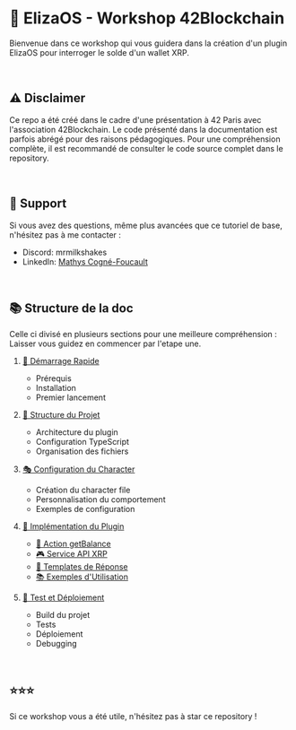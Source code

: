 # 🤖 ElizaOS - Workshop 42Blockchain

Bienvenue dans ce workshop qui vous guidera dans la création d'un plugin ElizaOS pour interroger le solde d'un wallet XRP.

<br/>

## ⚠️ Disclaimer

Ce repo a été créé dans le cadre d'une présentation à 42 Paris avec l'association 42Blockchain.
Le code présenté dans la documentation est parfois abrégé pour des raisons pédagogiques.
Pour une compréhension complète, il est recommandé de consulter le code source complet dans le repository.

<br/>

## 💬 Support

Si vous avez des questions, même plus avancées que ce tutoriel de base, n'hésitez pas à me contacter :
- Discord: mrmilkshakes
- LinkedIn: [Mathys Cogné-Foucault](https://linkedin.com/in/mathys-cogne-foucault/)

<br/>

## 📚 Structure de la doc

Celle ci divisé en plusieurs sections pour une meilleure compréhension :
Laisser vous guidez en commencer par l'etape une.

1. [🚀 Démarrage Rapide](./docs/quickstart.md)
   - Prérequis
   - Installation
   - Premier lancement

2. [📁 Structure du Projet](./docs/project-structure.md)
   - Architecture du plugin
   - Configuration TypeScript
   - Organisation des fichiers

3. [🎭 Configuration du Character](./docs/character-config.md)
   - Création du character file
   - Personnalisation du comportement
   - Exemples de configuration

4. [🔧 Implémentation du Plugin](./docs/plugin-implementation.md)
   - [🎯 Action getBalance](./docs/implementation/action.md)
   - [🎮 Service API XRP](./docs/implementation/service.md)
   - [📝 Templates de Réponse](./docs/implementation/templates.md)
   - [📚 Exemples d'Utilisation](./docs/implementation/examples.md)

5. [🧪 Test et Déploiement](./docs/testing-deployment.md)
   - Build du projet
   - Tests
   - Déploiement
   - Debugging

<br/>

## ⭐⭐⭐

Si ce workshop vous a été utile, n'hésitez pas à star ce repository !
